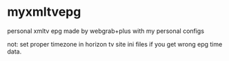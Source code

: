 # myxmltvepg
personal xmltv epg made by webgrab+plus with my personal configs

not: set proper timezone in horizon tv site ini files if you get wrong epg time data.
